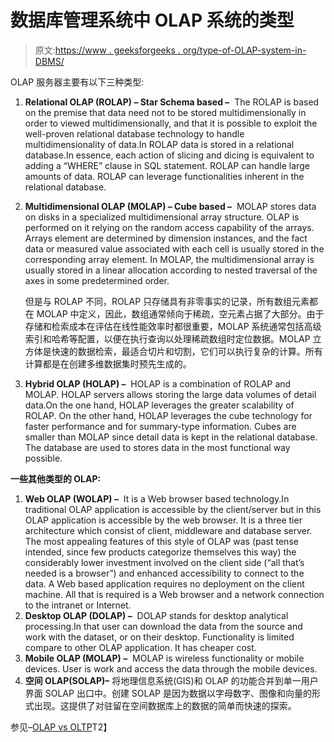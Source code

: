 # 数据库管理系统中 OLAP 系统的类型

> 原文:[https://www . geeksforgeeks . org/type-of-OLAP-system-in-DBMS/](https://www.geeksforgeeks.org/types-of-olap-systems-in-dbms/)

OLAP 服务器主要有以下三种类型:

1.  **Relational OLAP (ROLAP) – Star Schema based –** 
    The ROLAP is based on the premise that data need not to be stored multidimensionally in order to viewed multidimensionally, and that it is possible to exploit the well-proven relational database technology to handle multidimensionality of data.In ROLAP data is stored in a relational database.In essence, each action of slicing and dicing is equivalent to adding a “WHERE” clause in SQL statement. ROLAP can handle large amounts of data. ROLAP can leverage functionalities inherent in the relational database. 
2.  **Multidimensional OLAP (MOLAP) – Cube based –** 
    MOLAP stores data on disks in a specialized multidimensional array structure. OLAP is performed on it relying on the random access capability of the arrays. Arrays element are determined by dimension instances, and the fact data or measured value associated with each cell is usually stored in the corresponding array element. In MOLAP, the multidimensional array is usually stored in a linear allocation according to nested traversal of the axes in some predetermined order. 

    但是与 ROLAP 不同，ROLAP 只存储具有非零事实的记录，所有数组元素都在 MOLAP 中定义，因此，数组通常倾向于稀疏，空元素占据了大部分。由于存储和检索成本在评估在线性能效率时都很重要，MOLAP 系统通常包括高级索引和哈希等配置，以便在执行查询以处理稀疏数组时定位数据。MOLAP 立方体是快速的数据检索，最适合切片和切割，它们可以执行复杂的计算。所有计算都是在创建多维数据集时预先生成的。

3.  **Hybrid OLAP (HOLAP) –** 
    HOLAP is a combination of ROLAP and MOLAP. HOLAP servers allows storing the large data volumes of detail data.On the one hand, HOLAP leverages the greater scalability of ROLAP. On the other hand, HOLAP leverages the cube technology for faster performance and for summary-type information. Cubes are smaller than MOLAP since detail data is kept in the relational database. The database are used to stores data in the most functional way possible. 

**一些其他类型的 OLAP:**

1.  **Web OLAP (WOLAP) –** 
    It is a Web browser based technology.In traditional OLAP application is accessible by the client/server but in this OLAP application is accessible by the web browser. It is a three tier architecture which consist of client, middleware and database server. The most appealing features of this style of OLAP was (past tense intended, since few products categorize themselves this way) the considerably lower investment involved on the client side (“all that’s needed is a browser”) and enhanced accessibility to connect to the data. A Web based application requires no deployment on the client machine. All that is required is a Web browser and a network connection to the intranet or Internet. 
2.  **Desktop OLAP (DOLAP) –** 
    DOLAP stands for desktop analytical processing.In that user can download the data from the source and work with the dataset, or on their desktop. Functionality is limited compare to other OLAP application. It has cheaper cost. 
3.  **Mobile OLAP (MOLAP) –** 
    MOLAP is wireless functionality or mobile devices. User is work and access the data through the mobile devices. 
4.  **空间 OLAP(SOLAP)–**
    将地理信息系统(GIS)和 OLAP 的功能合并到单一用户界面 SOLAP 出口中。创建 SOLAP 是因为数据以字母数字、图像和向量的形式出现。这提供了对驻留在空间数据库上的数据的简单而快速的探索。

参见–[OLAP vs OLTP](https://www.geeksforgeeks.org/dbms-olap-vs-oltp/)T2】